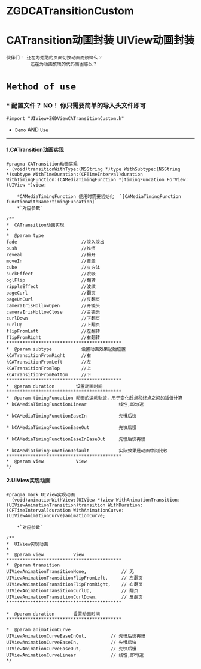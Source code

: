 # ZGDCATransitionCustom
CATransition动画封装 UIView动画封装
=====================================

    伙伴们！ 还在为炫酷的页面切换动画而烦恼么？
             还在为动画繁琐的代码而困惑么？
##
`Method of use`
================

### * 配置文件？ NO！ 你只需要简单的导入头文件即可
  ```objc
  #import "UIView+ZGDViewCATransitionCustom.h"
  ```
  
  * `Demo` AND  `Use`
  ----------------
#### 1.CATransition动画实现
```objc
#pragma CATransition动画实现
- (void)transitionWithType:(NSString *)type WithSubtype:(NSString *)subtype WithTimeDuration:(CFTimeInterval)duration WithTimingFunction:(CAMediaTimingFunction *)timingFuncation ForView:(UIView *)view;
```
        *CAMediaTimingFunction 使用时需要初始化  `[CAMediaTimingFunction functionWithName:timingFuncation]`
        *`对应参数`
    
 ```objc
 /**
 *  CATransition动画实现
 *
 *  @param type
 fade                        //淡入淡出
 push                        //推挤
 reveal                      //揭开
 moveIn                      //覆盖
 cube                        //立方体
 suckEffect                  //吮吸
 oglFlip                     //翻转
 rippleEffect                //波纹
 pageCurl                    //翻页
 pageUnCurl                  //反翻页
 cameraIrisHollowOpen        //开镜头
 cameraIrisHollowClose       //关镜头
 curlDown                    //下翻页
 curlUp                      //上翻页
 flipFromLeft                //左翻转
 flipFromRight               //右翻转
 *******************************************
 *  @param subtype           设置动画效果起始位置
 kCATransitionFromRight      //右
 kCATransitionFromLeft       //左
 kCATransitionFromTop        //上
 kCATransitionFromBottom     //下
 *******************************************
 *  @param duration        设置动画时间
 *******************************************
 *  @param timingFuncation 动画的运动轨迹，用于变化起点和终点之间的插值计算
 * kCAMediaTimingFunctionLinear            线性,即匀速
 
 * kCAMediaTimingFunctionEaseIn            先慢后快
 
 * kCAMediaTimingFunctionEaseOut           先快后慢
 
 * kCAMediaTimingFunctionEaseInEaseOut     先慢后快再慢
 
 * kCAMediaTimingFunctionDefault           实际效果是动画中间比较
 *******************************************
 *  @param view            View
 */
 ```
 
  
   
#### 2.UIView实现动画
```objc
#pragma mark UIView实现动画
- (void)animationWithView:(UIView *)view WithAnimationTransition:(UIViewAnimationTransition)transition WithDuration:(CFTimeInterval)duration WithAnimationCurve:(UIViewAnimationCurve)animationCurve;
```
        *`对应参数`
 ```objc
 /**
 *  UIView实现动画
 *
 *  @param view           View
 *******************************************
 *  @param transition
 UIViewAnimationTransitionNone,             // 无
 UIViewAnimationTransitionFlipFromLeft,     // 左翻页
 UIViewAnimationTransitionFlipFromRight,    // 右翻页
 UIViewAnimationTransitionCurlUp,           // 翻页
 UIViewAnimationTransitionCurlDown,         // 反翻页
 *******************************************
 
 *  @param duration       设置动画时间
 *******************************************
 
 *  @param animationCurve
 UIViewAnimationCurveEaseInOut,         // 先慢后快再慢
 UIViewAnimationCurveEaseIn,            // 先慢后快
 UIViewAnimationCurveEaseOut,           // 先快后慢
 UIViewAnimationCurveLinear             // 线性,即匀速
 */

 ```

